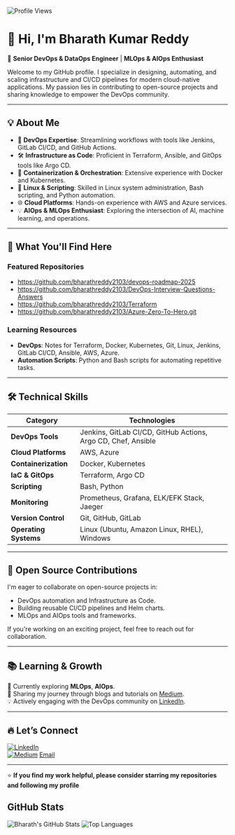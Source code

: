 ![Profile Views](https://komarev.com/ghpvc/?username=bharathreddy2103&color=blue)

# 👋 Hi, I'm Bharath Kumar Reddy  

🚀 **Senior DevOps & DataOps Engineer** | **MLOps & AIOps Enthusiast**  

Welcome to my GitHub profile. I specialize in designing, automating, and scaling infrastructure and CI/CD pipelines for modern cloud-native applications. My passion lies in contributing to open-source projects and sharing knowledge to empower the DevOps community.

---

## 💡 **About Me**  
- 🌟 **DevOps Expertise**: Streamlining workflows with tools like Jenkins, GitLab CI/CD, and GitHub Actions.  
- 🛠️ **Infrastructure as Code**: Proficient in Terraform, Ansible, and GitOps tools like Argo CD.  
- 🚀 **Containerization & Orchestration**: Extensive experience with Docker and Kubernetes.  
- 🐧 **Linux & Scripting**: Skilled in Linux system administration, Bash scripting, and Python automation.  
- 🌐 **Cloud Platforms**: Hands-on experience with AWS and Azure services.  
- 💡 **AIOps & MLOps Enthusiast**: Exploring the intersection of AI, machine learning, and operations.  

---

## 🌟 **What You'll Find Here**  
### **Featured Repositories**  
- https://github.com/bharathreddy2103/devops-roadmap-2025
- https://github.com/bharathreddy2103/DevOps-Interview-Questions-Answers 
- https://github.com/bharathreddy2103/Terraform
- https://github.com/bharathreddy2103/Azure-Zero-To-Hero.git

### **Learning Resources**  
- **DevOps**: Notes for Terraform, Docker, Kubernetes, Git, Linux, Jenkins, GitLab CI/CD, Ansible, AWS, Azure.
- **Automation Scripts**: Python and Bash scripts for automating repetitive tasks.  

---

## 🛠️ **Technical Skills**  
| **Category**           | **Technologies**                                                                  |
|-------------------------|-----------------------------------------------------------------------------------|
| **DevOps Tools**        | Jenkins, GitLab CI/CD, GitHub Actions, Argo CD, Chef, Ansible                    |
| **Cloud Platforms**     | AWS, Azure                                                                       |
| **Containerization**    | Docker, Kubernetes                                                               |
| **IaC & GitOps**        | Terraform, Argo CD                                                               |
| **Scripting**           | Bash, Python                                                                     |
| **Monitoring**          | Prometheus, Grafana, ELK/EFK Stack, Jaeger                                                  |
| **Version Control**     | Git, GitHub, GitLab                                                                      |
| **Operating Systems**   | Linux (Ubuntu, Amazon Linux, RHEL), Windows                                               |

---

## 🤝 **Open Source Contributions**  
I'm eager to collaborate on open-source projects in:  
- DevOps automation and Infrastructure as Code.  
- Building reusable CI/CD pipelines and Helm charts.  
- MLOps and AIOps tools and frameworks.  

If you're working on an exciting project, feel free to reach out for collaboration.

---

## 📚 **Learning & Growth**  
🌱 Currently exploring **MLOps**, **AIOps**.  
📖 Sharing my journey through blogs and tutorials on [Medium](https://medium.com/@nbkumar2103).  
💡 Actively engaging with the DevOps community on [LinkedIn](https://www.linkedin.com/in/bharath-kumar-reddy2103/).  

---

## 🔥 **Let’s Connect**  
[![LinkedIn](https://img.shields.io/badge/LinkedIn-Bharath--Kumar--Reddy-blue?logo=linkedin)](https://www.linkedin.com/in/bharath-kumar-reddy2103/)  
[![Medium](https://img.shields.io/badge/Medium-Bharath--Kumar--Reddy-black?logo=medium)](https://medium.com/@nbkumar2103)
[Email](mailto:nbkumar2103@gmail.com)

---

⭐ **If you find my work helpful, please consider starring my repositories and following my profile**

## GitHub Stats
![Bharath's GitHub Stats](https://github-readme-stats.vercel.app/api?username=BharathKumarReddy2103&show_icons=true&theme=default)
![Top Languages](https://github-readme-stats.vercel.app/api/top-langs/?username=BharathKumarReddy2103&layout=compact&theme=default)
